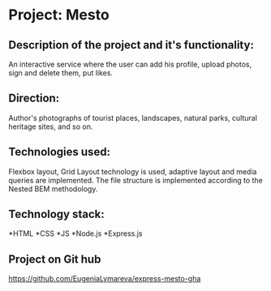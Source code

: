 # Project: Mesto

## Description of the project and it's functionality:
An interactive service where the user can add his profile, upload photos, sign and delete them, put likes.

## Direction:
Author's photographs of tourist places, landscapes, natural parks, cultural heritage sites, and so on.

## Technologies used:
Flexbox layout, Grid Layout technology is used, adaptive layout and media queries are implemented.
The file structure is implemented according to the Nested BEM methodology.

## Technology stack:
*HTML
*CSS
*JS
*Node.js
*Express.js

## Project on Git hub 
https://github.com/EugeniaLymareva/express-mesto-gha
